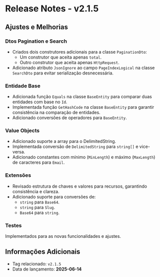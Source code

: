 # Release Notes - v2.1.5

## Ajustes e Melhorias

### Dtos Pagination e Search

- Criados dois construtores adicionais para a classe `PaginationDto`:
  - Um construtor que aceita apenas `total`.
  - Outro construtor que aceita apenas `HttpRequest`.
- Adicionado atributo `JsonIgnore` ao campo `PageIndexLogical` na classe `SearchDto` para evitar serialização desnecessária.

### Entidade Base

- Adicionada função `Equals` na classe `BaseEntity` para comparar duas entidades com base no `Id`.
- Implementada função `GetHashCode` na classe `BaseEntity` para garantir consistência na comparação de entidades.
- Adicionado conversões de operadores para `BaseEntity`.

### Value Objects

- Adicionado suporte a array para o DelimitedString.
- Implementada conversão de `DelimitedString` para `string[]` e vice-versa.
- Adicionado constantes com mínimo (`MinLength`) e máximo (`MaxLength`) de caracteres para `Email`.

### Extensões

- Revisado estrutura de chaves e valores para recursos, garantindo consistência e clareza.
- Adicionado suporte para conversões de:
  - `string` para `Base64`.
  - `string` para `Slug`.
  - `Base64` para `string`.

### Testes

Implementados para as novas funcionalidades e ajustes.

## Informações Adicionais

- Tag relacionado: `v2.1.5`
- Data de lançamento: **2025-06-14**
